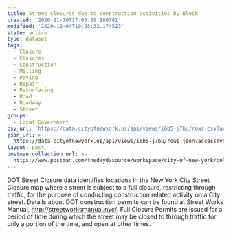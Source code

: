 ```yaml
---
title: Street Closures due to construction activities by Block
created: '2020-11-10T17:03:29.180741'
modified: '2020-12-04T19:25:32.174523'
state: active
type: dataset
tags:
  - Closure
  - Closures
  - Construction
  - Milling
  - Paving
  - Repair
  - Resurfacing
  - Road
  - Roadway
  - Street
groups:
  - Local Government
csv_url: 'https://data.cityofnewyork.us/api/views/i6b5-j7bu/rows.csv?accessType=DOWNLOAD'
json_url: >-
  https://data.cityofnewyork.us/api/views/i6b5-j7bu/rows.json?accessType=DOWNLOAD
layout: post
postman_collection_url: >-
  https://www.postman.com/thedaydasource/workspace/city-of-new-york/collection/15909983-114034f5-a47f-47ce-835a-e0094d89998f
---
```

DOT Street Closure data identifies locations in the New York City Street Closure map where a street is subject to a full closure, restricting through traffic, for the purpose of conducting construction related activity on a City street. Details about DOT construction permits can be found at Street Works Manual, http://streetworksmanual.nyc/.  Full Closure Permits are issued for a period of time during which the street may be closed to through traffic for only a portion of the time, and open at other times.
